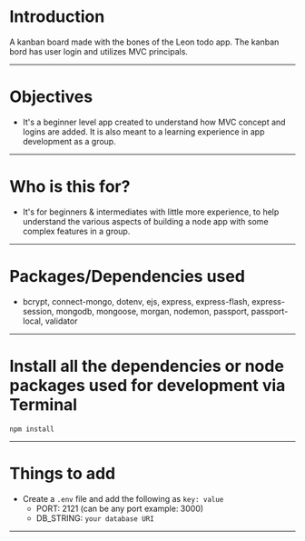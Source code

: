 # Introduction

A kanban board made with the bones of the Leon todo app. The kanban bord has user login and utilizes MVC principals.

---

# Objectives

- It's a beginner level app created to understand how MVC concept and logins are added. It is also meant to a learning experience in app development as a group.

---

# Who is this for?

- It's for beginners & intermediates with little more experience, to help understand the various aspects of building a node app with some complex features in a group.

---

# Packages/Dependencies used

 - bcrypt, connect-mongo, dotenv, ejs, express, express-flash, express-session, mongodb, mongoose, morgan, nodemon, passport, passport-local, validator

---

# Install all the dependencies or node packages used for development via Terminal

`npm install`

---

# Things to add

- Create a `.env` file and add the following as `key: value`
  - PORT: 2121 (can be any port example: 3000)
  - DB_STRING: `your database URI`
 ---




